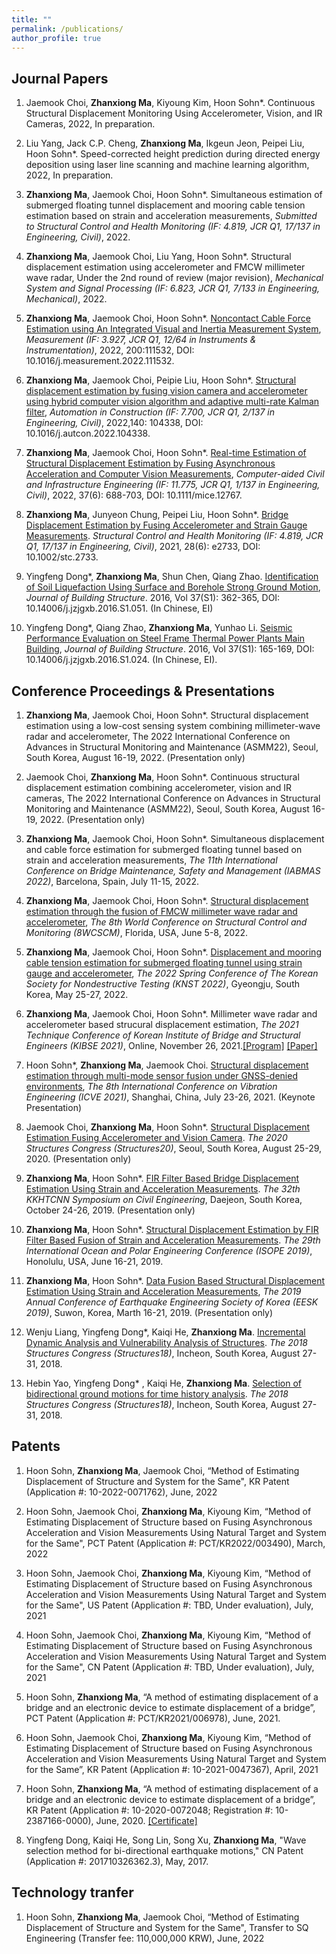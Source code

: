 ```yaml
---
title: ""
permalink: /publications/
author_profile: true
---
```

## Journal Papers

1. Jaemook Choi, **Zhanxiong Ma**, Kiyoung Kim, Hoon Sohn*. Continuous Structural Displacement Monitoring Using Accelerometer, Vision, and IR Cameras, 2022, In preparation.

1. Liu Yang, Jack C.P. Cheng, **Zhanxiong Ma**, Ikgeun Jeon, Peipei Liu, Hoon Sohn*. Speed-corrected height prediction during directed energy deposition using laser line scanning and machine learning algorithm, 2022, In preparation.

2. **Zhanxiong Ma**, Jaemook Choi, Hoon Sohn\*. Simultaneous estimation of submerged floating tunnel displacement and mooring cable tension estimation based on strain and acceleration measurements, *Submitted to Structural Control and Health Monitoring (IF: 4.819, JCR Q1, 17/137 in Engineering, Civil)*, 2022. 

3.  **Zhanxiong Ma**, Jaemook Choi, Liu Yang, Hoon Sohn\*. Structural displacement estimation using accelerometer and FMCW millimeter wave radar, Under the 2nd round of review (major revision), *Mechanical System and Signal Processing (IF: 6.823, JCR Q1, 7/133 in Engineering, Mechanical)*, 2022.

4. **Zhanxiong Ma**, Jaemook Choi, Hoon Sohn\*. [Noncontact Cable Force Estimation using An Integrated Visual and Inertia Measurement System](https://mazhanxiong.github.io/files/Measurement_2022.pdf), *Measurement (IF: 3.927, JCR Q1, 12/64 in Instruments & Instrumentation)*, 2022, 200:111532, DOI: 10.1016/j.measurement.2022.111532.

5.  **Zhanxiong Ma**, Jaemook Choi, Peipie Liu, Hoon Sohn\*. [Structural displacement estimation by fusing vision camera and accelerometer using hybrid computer vision algorithm and adaptive multi-rate Kalman filter](https://mazhanxiong.github.io/files/AiC_104338.pdf), *Automation in Construction (IF: 7.700, JCR Q1, 2/137 in Engineering, Civil)*, 2022,140: 104338, DOI: 10.1016/j.autcon.2022.104338.

2.  **Zhanxiong Ma**, Jaemook Choi, Hoon Sohn\*. [Real-time Estimation of Structural Displacement Estimation by Fusing Asynchronous Acceleration and Computer Vision Measurements](https://mazhanxiong.github.io/files/mice_12767.pdf), *Computer-aided Civil and Infrastructure Engineering (IF: 11.775, JCR Q1, 1/137 in Engineering, Civil)*, 2022, 37(6): 688-703, DOI: 10.1111/mice.12767.

3.	**Zhanxiong Ma**, Junyeon Chung, Peipei Liu, Hoon Sohn\*. [Bridge Displacement Estimation by Fusing Accelerometer and Strain Gauge Measurements](https://mazhanxiong.github.io/files/stc_2733.pdf). *Structural Control and Health Monitoring (IF: 4.819, JCR Q1, 17/137 in Engineering, Civil)*, 2021, 28(6): e2733, DOI: 10.1002/stc.2733.

4.	Yingfeng Dong\*, **Zhanxiong Ma**, Shun Chen, Qiang Zhao. [Identification of Soil Liquefaction Using Surface and Borehole Strong Ground Motion](https://mazhanxiong.github.io/files/JBS_14006.pdf), *Journal of Building Structure*. 2016, Vol 37(S1): 362-365, DOI: 10.14006/j.jzjgxb.2016.S1.051. (In Chinese, EI)

5.	Yingfeng Dong\*, Qiang Zhao, **Zhanxiong Ma**, Yunhao Li. [Seismic Performance Evaluation on Steel Frame Thermal Power Plants Main Building](https://mazhanxiong.github.io/files/JBS_051.pdf), *Journal of Building Structure*. 2016, Vol 37(S1): 165-169, DOI: 10.14006/j.jzjgxb.2016.S1.024. (In Chinese, EI).

## Conference Proceedings & Presentations

1. **Zhanxiong Ma**, Jaemook Choi, Hoon Sohn\*. Structural displacement estimation using a low-cost sensing system combining millimeter-wave radar and accelerometer, The 2022 International Conference on Advances in Structural Monitoring and Maintenance (ASMM22), Seoul, South Korea, August 16-19, 2022. (Presentation only)

3. Jaemook Choi, **Zhanxiong Ma**, Hoon Sohn\*. Continuous structural displacement estimation combining accelerometer, vision and IR cameras, The 2022 International Conference on Advances in Structural Monitoring and Maintenance (ASMM22), Seoul, South Korea, August 16-19, 2022. (Presentation only)

3. **Zhanxiong Ma**, Jaemook Choi, Hoon Sohn\*. Simultaneous displacement and cable force estimation for submerged floating tunnel based on strain and acceleration measurements, *The 11th International Conference on Bridge Maintenance, Safety and Management (IABMAS 2022)*, Barcelona, Spain, July 11-15, 2022.

2. **Zhanxiong Ma**, Jaemook Choi, Hoon Sohn\*. [Structural displacement estimation through the fusion of FMCW millimeter wave radar and accelerometer](), *The 8th World Conference on Structural Control and Monitoring (8WCSCM)*, Florida, USA, June 5-8, 2022.

4. **Zhanxiong Ma**, Jaemook Choi, Hoon Sohn\*. [Displacement and mooring cable tension estimation for submerged floating tunnel using strain gauge and accelerometer](https://mazhanxiong.github.io/files/KSNT_Draft.pdf), *The 2022 Spring Conference of The Korean Society for Nondestructive Testing (KNST 2022)*, Gyeongju, South Korea, May 25-27, 2022.

3. **Zhanxiong Ma**, Jaemook Choi, Hoon Sohn\*. Millimeter wave radar and accelerometer based strucural displacement estimation, *The 2021 Technique Conference of Korean Institute of Bridge and Structural Engineers (KIBSE 2021)*, Online, November 26, 2021.[[Program]](https://mazhanxiong.github.io/files/2021%20KIBSE_Program1.pdf) [[Paper]](https://mazhanxiong.github.io/files/2021%20KIBSE_Paper.pdf)

3. Hoon Sohn\*, **Zhanxiong Ma**, Jaemook Choi. [Structural displacement estimation through multi-mode sensor fusion under GNSS-denied environments](https://mazhanxiong.github.io/files/2021-ICVE%20Abstract.pdf), *The 8th International Conference on Vibration Engineering (ICVE 2021)*, Shanghai, China, July 23-26, 2021. (Keynote Presentation)

5. Jaemook Choi, **Zhanxiong Ma**, Hoon Sohn\*. [Structural Displacement Estimation Fusing Accelerometer and Vision Camera](http://www.i-asem.org/publication_conf/structures20/6.SM/2.SM582/SM2582_6597A.pdf). *The 2020 Structures Congress (Structures20)*, Seoul, South Korea, August 25-29, 2020. (Presentation only)

7. **Zhanxiong Ma**, Hoon Sohn\*. [FIR Filter Based Bridge Displacement Estimation Using Strain and Acceleration Measurements](https://mazhanxiong.github.io/files/32nd_KKHTCNN_Abstract.pdf). *The 32th KKHTCNN Symposium on Civil Engineering*, Daejeon, South Korea, October 24-26, 2019. (Presentation only)

9. **Zhanxiong Ma**, Hoon Sohn\*. [Structural Displacement Estimation by FIR Filter Based Fusion of Strain and Acceleration Measurements](https://mazhanxiong.github.io/files/2019_ISOPE_Paper.pdf). *The 29th International Ocean and Polar Engineering Conference (ISOPE 2019)*, Honolulu, USA, June 16-21, 2019.

11. **Zhanxiong Ma**, Hoon Sohn\*. [Data Fusion Based Structural Displacement Estimation Using Strain and Acceleration Measurements](https://mazhanxiong.github.io/files/2019_EESK_Abstract.pdf), *The 2019 Annual Conference of Earthquake Engineering Society of Korea (EESK 2019)*, Suwon, Korea, Marth 16-21, 2019. (Presentation only)

13. Wenju Liang, Yingfeng Dong\*, Kaiqi He, **Zhanxiong Ma**. [Incremental Dynamic Analysis and Vulnerability Analysis of Structures](http://www.i-asem.org/publication_conf/structures18/8.ASMM18/YP.63.SM1559_5252F6.pdf). *The 2018 Structures Congress (Structures18)*, Incheon, South Korea, August 27-31, 2018.

15. Hebin Yao, Yingfeng Dong\* , Kaiqi He, **Zhanxiong Ma**. [Selection of bidirectional ground motions for time history analysis](http://www.i-asem.org/publication_conf/structures18/8.ASMM18/YP.62.SM1558_5248F6.pdf). *The 2018 Structures Congress (Structures18)*, Incheon, South Korea, August 27-31, 2018.

## Patents

1. Hoon Sohn, **Zhanxiong Ma**, Jaemook Choi, “Method of Estimating Displacement of Structure and System for the Same", KR Patent (Application #: 10-2022-0071762), June, 2022

2. Hoon Sohn, Jaemook Choi, **Zhanxiong Ma**, Kiyoung Kim, “Method of Estimating Displacement of Structure based on Fusing Asynchronous Acceleration and Vision Measurements Using Natural Target and System for the Same", PCT Patent (Application #: PCT/KR2022/003490), March, 2022

2. Hoon Sohn, Jaemook Choi, **Zhanxiong Ma**, Kiyoung Kim, “Method of Estimating Displacement of Structure based on Fusing Asynchronous Acceleration and Vision Measurements Using Natural Target and System for the Same", US Patent (Application #: TBD, Under evaluation), July, 2021

2. Hoon Sohn, Jaemook Choi, **Zhanxiong Ma**, Kiyoung Kim, “Method of Estimating Displacement of Structure based on Fusing Asynchronous Acceleration and Vision Measurements Using Natural Target and System for the Same", CN Patent (Application #: TBD, Under evaluation), July, 2021

2. Hoon Sohn, **Zhanxiong Ma**, “A method of estimating displacement of a bridge and an electronic device to estimate displacement of a bridge”, PCT Patent (Application #: PCT/KR2021/006978), June, 2021.

3. Hoon Sohn, Jaemook Choi, **Zhanxiong Ma**, Kiyoung Kim, “Method of Estimating Displacement of Structure based on Fusing Asynchronous Acceleration and Vision Measurements Using Natural Target and System for the Same”, KR Patent (Application #: 10-2021-0047367), April, 2021

4. Hoon Sohn, **Zhanxiong Ma**, “A method of estimating displacement of a bridge and an electronic device to estimate displacement of a bridge”, KR Patent (Application #: 10-2020-0072048; Registration #: 10-2387166-0000), June, 2020. [[Certificate]](https://mazhanxiong.github.io/files/KR_P_0072048.pdf)

5. Yingfeng Dong, Kaiqi He, Song Lin, Song Xu, **Zhanxiong Ma**, "Wave selection method for bi-directional earthquake motions," CN Patent (Application #: 201710326362.3), May, 2017.

## Technology tranfer

1. Hoon Sohn, **Zhanxiong Ma**, Jaemook Choi, “Method of Estimating Displacement of Structure and System for the Same", Transfer to SQ Engineering (Transfer fee: 110,000,000 KRW), June, 2022



